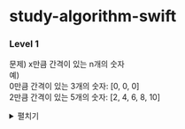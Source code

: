 # study-algorithm-swift

### Level 1

문제) x만큼 간격이 있는 n개의 숫자  
예)  
0만큼 간격이 있는 3개의 숫자: [0, 0, 0]  
2만큼 간격이 있는 5개의 숫자: [2, 4, 6, 8, 10]  

<details markdown="1">
<summary>펼치기</summary>

``` swift
func solution(_ x: Int, _ n: Int) -> [Int] {
    var numbers: [Int] = .init(repeating: 0, count: n)
    for i in 0..<n {
        numbers[i] = x * ( i + 1)
    }
    return numbers
}

solution(0, 3)
solution(2, 5)
solution(67, 100)
```
</details>


